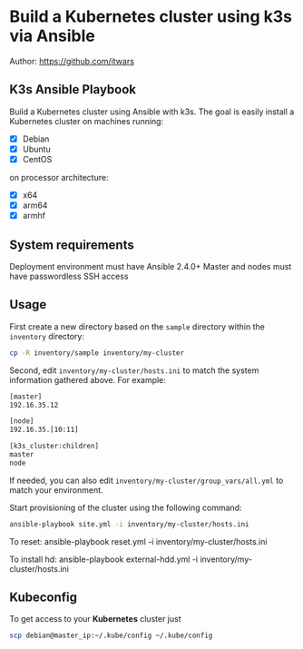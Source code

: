 # Build a Kubernetes cluster using k3s via Ansible

Author: <https://github.com/itwars>

## K3s Ansible Playbook

Build a Kubernetes cluster using Ansible with k3s. The goal is easily install a Kubernetes cluster on machines running:

- [X] Debian
- [X] Ubuntu
- [X] CentOS

on processor architecture:

- [X] x64
- [X] arm64
- [X] armhf

## System requirements

Deployment environment must have Ansible 2.4.0+
Master and nodes must have passwordless SSH access

## Usage

First create a new directory based on the `sample` directory within the `inventory` directory:

```bash
cp -R inventory/sample inventory/my-cluster
```

Second, edit `inventory/my-cluster/hosts.ini` to match the system information gathered above. For example:

```bash
[master]
192.16.35.12

[node]
192.16.35.[10:11]

[k3s_cluster:children]
master
node
```

If needed, you can also edit `inventory/my-cluster/group_vars/all.yml` to match your environment.

Start provisioning of the cluster using the following command:

```bash
ansible-playbook site.yml -i inventory/my-cluster/hosts.ini
```

To reset:
ansible-playbook reset.yml -i inventory/my-cluster/hosts.ini

To install hd:
ansible-playbook external-hdd.yml -i inventory/my-cluster/hosts.ini

## Kubeconfig

To get access to your **Kubernetes** cluster just

```bash
scp debian@master_ip:~/.kube/config ~/.kube/config
```
